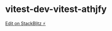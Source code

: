 # vitest-dev-vitest-athjfy

[Edit on StackBlitz ⚡️](https://stackblitz.com/edit/vitest-dev-vitest-athjfy)